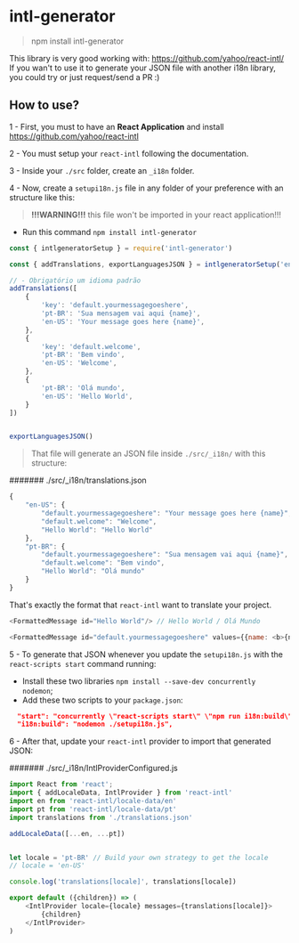 # intl-generator

> npm install intl-generator

This library is very good working with: https://github.com/yahoo/react-intl/
If you wan't to use it to generate your JSON file with another i18n library, you could try or just request/send a PR :) 

## How to use?

1 - First, you must to have an **React Application** and install https://github.com/yahoo/react-intl

2 - You must setup your `react-intl` following the documentation.

3 - Inside your `./src` folder, create an `_i18n` folder.


4 - Now, create a `setupi18n.js` file in any folder of your preference with an structure like this:

> **!!!WARNING!!!** this file won't be imported in your react application!!! 

- Run this command `npm install intl-generator`

```js
const { intlgeneratorSetup } = require('intl-generator')

const { addTranslations, exportLanguagesJSON } = intlgeneratorSetup('en-US')

// - Obrigatório um idioma padrão
addTranslations([
    {
        'key': 'default.yourmessagegoeshere',
        'pt-BR': 'Sua mensagem vai aqui {name}',
        'en-US': 'Your message goes here {name}',
    },
    {
        'key': 'default.welcome',
        'pt-BR': 'Bem vindo',
        'en-US': 'Welcome',
    },
    {
        'pt-BR': 'Olá mundo',
        'en-US': 'Hello World',
    }
])


exportLanguagesJSON()
```

> That file will generate an JSON file inside `./src/_i18n/` with this structure: 

####### ./src/_i18n/translations.json

```js
{
    "en-US": {
        "default.yourmessagegoeshere": "Your message goes here {name}",
        "default.welcome": "Welcome",
        "Hello World": "Hello World"
    },
    "pt-BR": {
        "default.yourmessagegoeshere": "Sua mensagem vai aqui {name}",
        "default.welcome": "Bem vindo",
        "Hello World": "Olá mundo"
    }
}
```

That's exactly the format that `react-intl` want to translate your project.

```js
<FormattedMessage id="Hello World"/> // Hello World / Olá Mundo

<FormattedMessage id="default.yourmessagegoeshere" values={{name: <b>{name}</b>}}/> // Your message goes here {name} / Sua mensagem vai aqui {name}

```

5 - To generate that JSON whenever you update the `setupi18n.js` with the `react-scripts start` command running:

- Install these two libraries `npm install --save-dev concurrently nodemon`;
- Add these two scripts to your `package.json`:

```json
  "start": "concurrently \"react-scripts start\" \"npm run i18n:build\"",
  "i18n:build": "nodemon ./setupi18n.js",
```

6 - After that, update your `react-intl` provider to import that generated JSON:

####### ./src/_i18n/IntlProviderConfigured.js
```js
import React from 'react';
import { addLocaleData, IntlProvider } from 'react-intl'
import en from 'react-intl/locale-data/en'
import pt from 'react-intl/locale-data/pt'
import translations from './translations.json'

addLocaleData([...en, ...pt])


let locale = 'pt-BR' // Build your own strategy to get the locale
// locale = 'en-US'

console.log('translations[locale]', translations[locale])

export default ({children}) => (
    <IntlProvider locale={locale} messages={translations[locale]}>
        {children}
    </IntlProvider>
)
```
